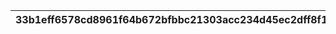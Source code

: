 |33b1eff6578cd8961f64b672bfbbc21303acc234d45ec2dff8f199134266299c|68206b9e9e4a9ff0ccdb46f878c2101eb4fd2d39e0743f67a7f232079ea2b330|fa626db1e06b8f60a2ca0fda9d2d063271356b25a1c8466816da5f5bee02dbee|54c8743c99677383ba74301597b69daeb1ffe10f4c6a81272979cf118923f092|12038329df1eac43364c5f47baf98bc297d69c2fa75b5eaeda441fee0c632da4|e8bb06a252bbed0d4da03edde877f2a201f61a4c49805d2b72866c9c5a11f7d8|b007156fb53f69554a56af000c51bf851cc5a7e8aa2511daa80a4c01d862f372|3ce677775e6f2623f49327f7eaba9605bc17dfa653a9e94c2ebfca8b3b615713|bed0c5d2a0894226d1b322755da739ffa991b4909250d3a0bc6e92f0c4c02f72|3a50e33e56f0bf30abf82e2f036fddd9f64590cd81386a37a02739aaa6e407a2|ae5ae66e2e71021c45f69970b3ca042fe120d8aecc9009fb3d43a9a7ee5206c0|f7e62dd6e6aa4ec7d2c3701bef1e96ef117cbf43e6921283cadb62ab273adee4|75f84eff9baedcd852f8ee88eba79f4cead079cecf81b1b85c368cb14935e4bd|7558be70bee1504d9f08c6fbd69b5c125af94f69e0e324b8d13680b78a021854|ca992671dc5c8fa6f416a074071eb6f57f6deac3342fcba2e6761fa911c833c1|58c6c03e7491433fe965b80daa55fa0da107a5bb915808b4b0d3a9c84223bc67|28dc819a19f2e6f9c6e3b5812b3c18fe38a5c507590a4072b8d9da93a5482199|251e14aeb0d40db83542a0690d79c6ac48a76c8eb18182121e024de60b52409f|80ce7992bcc3dbed3ddce28d7c933f900f025bfb2fbc839906d8f68c69edd2a1|376529645a3c8cbde20846d66fa3b17907874d27b4bcda64eb8df5e9a1bf4921|
| --- | --- | --- | --- | --- | --- | --- | --- | --- | --- | --- | --- | --- | --- | --- | --- | --- | --- | --- | --- |